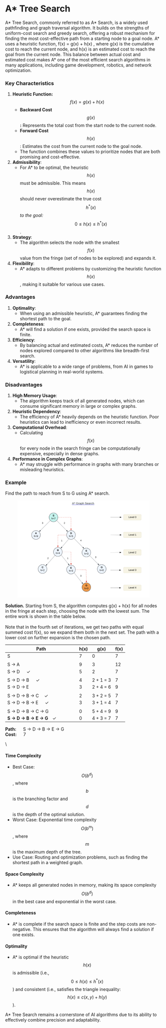 # A\* Tree Search

A\* Tree Search, commonly referred to as A\* Search, is a widely used pathfinding and graph traversal algorithm. It builds on the strengths of uniform-cost search and greedy search, offering a robust mechanism for finding the most cost-effective path from a starting node to a goal node. A\* uses a heuristic function, f(x) = g(x) + h(x) , where g(x) is the cumulative cost to reach the current node, and h(x) is an estimated cost to reach the goal from the current node. This balance between actual cost and estimated cost makes A\* one of the most efficient search algorithms in many applications, including game development, robotics, and network optimization.

### Key Characteristics

1. **Heuristic Function:** $$f(x) = g(x) + h(x)$$
   * **Backward Cost** $$g(x)$$**:** Represents the total cost from the start node to the current node.
   * **Forward Cost** $$h(x)$$: Estimates the cost from the current node to the goal node.
   * The function combines these values to prioritize nodes that are both promising and cost-effective.
2. **Admissibility**:
   * For A\* to be optimal, the heuristic $$h(x)$$ must be admissible. This means $$h(x)$$ should never overestimate the true cost $$h^*(x)$$ _to the goal:_ $$0 \leq h(x) \leq  h^*(x)$$.
3. **Strategy**:
   * The algorithm selects the node with the smallest $$f(x)$$ value from the fringe (set of nodes to be explored) and expands it.
4. **Flexibility**:
   * A\* adapts to different problems by customizing the heuristic function $$h(x)$$, making it suitable for various use cases.

### Advantages

1. **Optimality**:
   * When using an admissible heuristic, A\* guarantees finding the shortest path to the goal.
2. **Completeness**:
   * A\* will find a solution if one exists, provided the search space is finite.
3. **Efficiency**:
   * By balancing actual and estimated costs, A\* reduces the number of nodes explored compared to other algorithms like breadth-first search.
4. **Versatility**:
   * A\* is applicable to a wide range of problems, from AI in games to logistical planning in real-world systems.

### Disadvantages

1. **High Memory Usage**:
   * The algorithm keeps track of all generated nodes, which can consume significant memory in large or complex graphs.
2. **Heuristic Dependency**:
   * The efficiency of A\* heavily depends on the heuristic function. Poor heuristics can lead to inefficiency or even incorrect results.
3. **Computational Overhead**:
   * Calculating $$f(x)$$ for every node in the search fringe can be computationally expensive, especially in dense graphs.
4. **Performance in Complex Graphs**:
   * A\* may struggle with performance in graphs with many branches or misleading heuristics.

### **Example**

Find the path to reach from S to G using A\* search.

<div align="left"><figure><img src="../../../../../.gitbook/assets/image (153).png" alt="" width="563"><figcaption></figcaption></figure></div>

**Solution.** Starting from S, the algorithm computes g(x) + h(x) for all nodes in the fringe at each step, choosing the node with the lowest sum. The entire work is shown in the table below. \
\
Note that in the fourth set of iterations, we get two paths with equal summed cost f(x), so we expand them both in the next set. The path with a lower cost on further expansion is the chosen path. \
&#x20;

<table><thead><tr><th width="217">Path</th><th>h(x)</th><th>g(x)</th><th>f(x)</th></tr></thead><tbody><tr><td>S</td><td>7</td><td>0</td><td>7</td></tr><tr><td> </td><td> </td><td> </td><td> </td></tr><tr><td>S -> A</td><td>9</td><td>3</td><td>12</td></tr><tr><td>S -> D                         ✓</td><td>5</td><td>2</td><td>7</td></tr><tr><td> </td><td> </td><td> </td><td> </td></tr><tr><td>S -> D -> B                 ✓</td><td>4</td><td>2 + 1 = 3</td><td>7</td></tr><tr><td>S -> D -> E</td><td>3</td><td>2 + 4 = 6</td><td>9</td></tr><tr><td> </td><td> </td><td> </td><td> </td></tr><tr><td>S -> D -> B -> C         ✓</td><td>2</td><td>3 + 2 = 5</td><td>7</td></tr><tr><td>S -> D -> B -> E         ✓</td><td>3</td><td>3 + 1 = 4</td><td>7</td></tr><tr><td> </td><td> </td><td> </td><td> </td></tr><tr><td>S -> D -> B -> C -> G</td><td>0</td><td>5 + 4 = 9</td><td>9</td></tr><tr><td><strong>S -> D -> B -> E -> G</strong> ✓</td><td>0</td><td>4 + 3 = 7</td><td>7</td></tr></tbody></table>

**Path:**   S -> D -> B -> E -> G \
**Cost:**   7&#x20;

\


#### Time Complexity

* Best Case:  $$O(b^d)$$, where $$b$$ is the branching factor and $$d$$ is the depth of the optimal solution.
* Worst Case: Exponential time complexity $$O(b^{m})$$, where $$m$$ is the maximum depth of the tree.
* Use Case: Routing and optimization problems, such as finding the shortest path in a weighted graph.

#### Space Complexity

* A\* keeps all generated nodes in memory, making its space complexity $$O(b^d)$$ in the best case and exponential in the worst case.

#### Completeness

* A\* is complete if the search space is finite and the step costs are non-negative. This ensures that the algorithm will always find a solution if one exists.

#### Optimality

* A\* is optimal if the heuristic $$h(x)$$ is admissible (i.e.,  $$0 \leq h(x) \leq h^*(x)$$) and consistent (i.e., satisfies the triangle inequality: $$h(x) \leq c(x, y) + h(y)$$ ).

A\* Tree Search remains a cornerstone of AI algorithms due to its ability to effectively combine precision and adaptability.&#x20;
